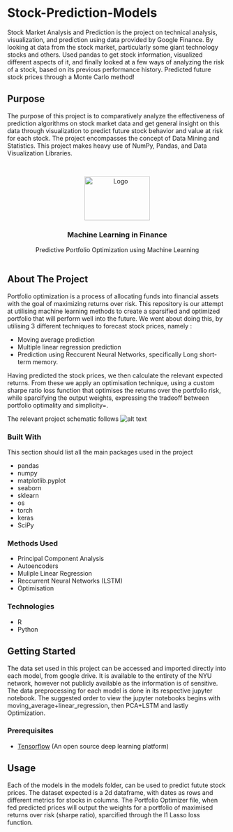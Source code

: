 # Stock-Prediction-Models 
Stock Market Analysis and Prediction is the project on technical analysis, visualization, and prediction using data provided by Google Finance. By looking at data from the stock market, particularly some giant technology stocks and others. Used pandas to get stock information, visualized different aspects of it, and finally looked at a few ways of analyzing the risk of a stock, based on its previous performance history. Predicted future stock prices through a Monte Carlo method!

## Purpose
The purpose of this project is to comparatively analyze the effectiveness of prediction algorithms on stock market data and get general insight on this data through visualization to predict future stock behavior and value at risk for each stock. The project encompasses the concept of Data Mining and Statistics. This project makes heavy use of NumPy, Pandas, and Data Visualization Libraries.
<!-- PROJECT LOGO -->
<br />
<p align="center">
  <a href="https://github.com/othneildrew/Best-README-Template">
    <img src="https://github.com/AnnaSkarpalezou/Portfolio-Optimization-using-Machine-Learning/blob/main/Pictures/unnamed.png" alt="Logo" width="150" height="100">
  </a>

  <h3 align="center">Machine Learning in Finance</h3>

  <p align="center">
    Predictive Portfolio Optimization using Machine Learning
    <br />
    <br />
  </p>
</p>







<!-- ABOUT THE PROJECT -->
## About The Project

Portfolio optimization is a process of allocating funds into financial assets with the goal of maximizing returns over risk. This repository is our attempt at utilising machine learning methods to create a sparsified and optimized portfolio that will perform well into the future. We went about doing this, by utilising 3 different techniques to forecast stock prices, namely : 

* Moving average prediction
* Multiple linear regression prediction
* Prediction using Reccurent Neural Networks, specifically Long short-term memory.

Having predicted the stock prices, we then calculate the relevant expected returns. From these we apply an optimisation technique, using a custom sharpe ratio loss function that optimises the returns over the portfolio risk, while sparcifying the output weights, expressing the tradeoff between portfolio optimality and simplicity=.

The relevant project schematic follows
![alt text](https://github.com/AnnaSkarpalezou/Portfolio-Optimization-using-Machine-Learning/blob/main/Pictures/Model%20Architecture-2.jpeg)

### Built With

This section should list all the main packages used in the project 
* pandas
* numpy
* matplotlib.pyplot 
* seaborn
* sklearn
* os
* torch
* keras
* SciPy

### Methods Used
* Principal Component Analysis
* Autoencoders
* Muliple Linear Regression
* Reccurrent Neural Networks (LSTM)
* Optimisation

### Technologies
* R 
* Python

<!-- GETTING STARTED -->
## Getting Started

The data set used in this project can be accessed and imported directly into each model, from google drive. It is available to the entirety of the NYU network, however not publicly available as the information is of sensitive. The data preprocessing for each model is done in its respective jupyter notebook. The suggested order to view the jupyter notebooks begins with moving_average+linear_regression, then PCA+LSTM and lastly Optimization. 

### Prerequisites

- [Tensorflow](https://www.tensorflow.org) (An open source deep learning platform) 


<!-- USAGE EXAMPLES -->
## Usage

Each of the models in the models folder, can be used to predict futute stock prices. The dataset expected is a 2d dataframe, with dates as rows and different metrics for stocks in columns. The Portfolio Optimizer file, when fed predicted prices will output the weights for a portfolio of maximised returns over risk (sharpe ratio), sparcified through the l1 Lasso loss function.


